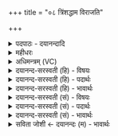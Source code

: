 +++
title = "०८ त्रिंशद्धाम विराजति"

+++
<details><summary>पदपाठः - दयानन्दादि</summary>

त्रि॒ँशत्। धाम॑। वि। रा॒ज॒ति॒। वाक्। प॒त॒ङ्गाय॑। धी॒य॒ते॒। प्रति॑। वस्तोः॑। अह॑। द्युभि॒रिति॒ द्युऽभिः॑। ८।
</details>

<details><summary>महीधरः</summary>

म० 'सुपां सुलुक्' (पा० ७ । १ । ३२ ) इत्यादिना त्रिंशच्छब्दाद्धामशब्दाच्च सुपो लुक् । 'धामानि त्रयाणि भवन्ति स्थानानि नामानि जन्मानीति' (निरु० ९ । २८ । २९ )। अत्र धामशब्देन स्थानमुच्यते । अहोरात्रस्य त्रिंशन्मुहूर्ता धामशब्देनाभिप्रेताः । त्रिंशत्सु धामसु मुहूर्ताख्येषु स्थानेषु या वाक् विराजति शोभते स्तूयमाना सा वाक् पतङ्गाय धीयते अग्न्यर्थमुच्चार्यते । पतन् गच्छतीति पतङ्गः अग्निः । स ह्यरण्योः पतन् गार्हपत्यभावं गच्छति गार्हपत्यात्पतन्नाहवनीयतामित्यादि । सर्वदेवसंबन्धिनीमिः स्तुतिभिरग्निरेव सर्वात्मत्वात्स्तूयत इत्यर्थः । न केवलं त्रिंशत्सु धामसु या वाग्विराजति सैव पतङ्गाय धीयते । किं तर्हि प्रतिवस्तोः प्रत्यहं या स्तुतिलक्षणा वाक् या च द्युभिः अहोभिः यागपारायणाद्युत्सवभूतैः स्तुतिलक्षणा वाग्विराजति सा पतङ्गायैव धीयते नान्यस्यै देवतायै । 'वस्तोः द्युः भानुः' (निघ० १।९।१) - इत्यहर्नामसु पठितम् । अहेति निपातो विनिग्रहे । सर्वकालं सर्वा स्तुतिवागग्न्यर्थेवेत्यर्थः । यद्वास्या ऋचोऽयमर्थः । धाम स्थानं तच्च त्रिंशत् त्रिंशत्संख्याकं मासगतदिनभेदेन । तद्विराजति विशेषेण दीप्यते । आलस्यरहितानां यजमानानामनुष्ठानेनाहवनीयाद्यग्नीनां स्थानं मासगतेषु त्रिंशत्संख्याकेषु दिनेषु विशेषेण शोभत इत्यर्थः । वाक् स्तुतिरूपा पतङ्गायाग्नये धीयते उच्चार्यते । पतङ्गः पक्षी । तत्सदृशत्वादग्निः पतङ्गः। यथा कश्चित्पक्षी एकस्मात्स्थानात्स्थानान्तरं गच्छति तद्वदग्निरपि गार्हपत्यस्थानादाहवनीयस्थानं गच्छतीत्यग्नेः पक्षिसादृश्यम् । | अहेति निपातः पूर्वोक्तनिषेधार्थः । अस्या ऋचः पूर्वार्धेऽग्निमाहात्म्यज्ञापकं वाक्यद्वयेनार्थद्वयं यदुक्तं तावदेव न भवति | किंत्वन्यदप्युच्यत इत्यर्थः । वस्तोरित्यहर्नामसु पठितम् । प्रतिवस्तोः प्रत्यहं द्युभिः द्योतनैरयमग्निः स्तूयत इत्यध्याहारः । | द्युर्द्योतनं दीप्यतेः प्रयोगः ॥ ८ ॥  
इत्यग्न्याधेयमन्त्राः ॥  
नवमी।
</details>

<details><summary>अधिमन्त्रम् (VC)</summary>

- अग्निर्देवता
- सर्पराज्ञी कद्रूर्ऋषिः
- गायत्री
- षड्जः
</details>

<details><summary>दयानन्द-सरस्वती (हि) - विषयः</summary>

फिर वह अग्नि कैसा है, इस विषय का उपदेश अगले मन्त्र में किया है ॥
</details>

<details><summary>दयानन्द-सरस्वती (हि) - पदार्थः</summary>

पदार्थान्वयभाषाः -  मनुष्यों को जो अग्नि (द्युभिः) प्रकाश आदि गुणों से (प्रतिवस्तोः) प्रतिदिन (त्रिंशत्) अन्तरिक्ष, आदित्य और अग्नि को छोड़ के पृथिवी आदि को जो तीस (धाम) स्थान हैं, उनको (विराजति) प्रकाशित करता है, उस (पतङ्गाय) चलने-चलाने आदि गुणों से प्रकाशयुक्त अग्नि के लिये (प्रतिवस्तोः) प्रतिदिन विद्वानों को (अह) अच्छे प्रकार (वाक्) वाणी (धीयते) अवश्य धारण करनी चाहिये ॥८॥
</details>

<details><summary>दयानन्द-सरस्वती (हि) - भावार्थः</summary>

भावार्थभाषाः -  जो वाणी प्राणयुक्त शरीर में रहनेवाले बिजुलीरूप अग्नि से प्रकाशित होती है, उसके गुणों के प्रकाश के लिये विद्वानों को उपदेश वा श्रवण नित्य करना चाहिये ॥८॥
</details>

<details><summary>दयानन्द-सरस्वती (सं) - विषयः</summary>

पुनः स कीदृश इत्युपदिश्यते ॥
</details>

<details><summary>दयानन्द-सरस्वती (सं) - पदार्थः</summary>

पदार्थान्वयभाषाः -  मनुष्यैर्योऽग्निर्द्युभिः प्रतिवस्तोस्त्रिंशद्धाम धामानि विराजति प्रकाशयति, तस्मै पतङ्गाय पतनपातनादिगुणप्रकाशिताय प्रतिवस्तोः प्रतिदिनं विद्वद्भिरह वाग्धीयताम् ॥८॥
</details>

<details><summary>दयानन्द-सरस्वती (सं) - भावार्थः</summary>

भावार्थभाषाः -  या वाणी प्राणयुक्तेन शरीरस्थेन विद्युदाख्येनाग्निना नित्यं प्रकाश्यते, सा तद् गुणप्रकाशाय विद्वद्भिर्नित्यमुपदेष्टव्या श्रोतव्या चेति ॥८॥
</details>

<details><summary>सविता जोशी ← दयानन्दः (म) - भावार्थः</summary>

भावार्थभाषाः -  प्राणमय शरीरात विद्युतरूपी अग्नीमुळे जी वाणी प्रकट होते ती तेजस्वी व्हावी म्हणून सदैव विद्वानांचा उपदेश ऐकला पाहिजे.
</details>